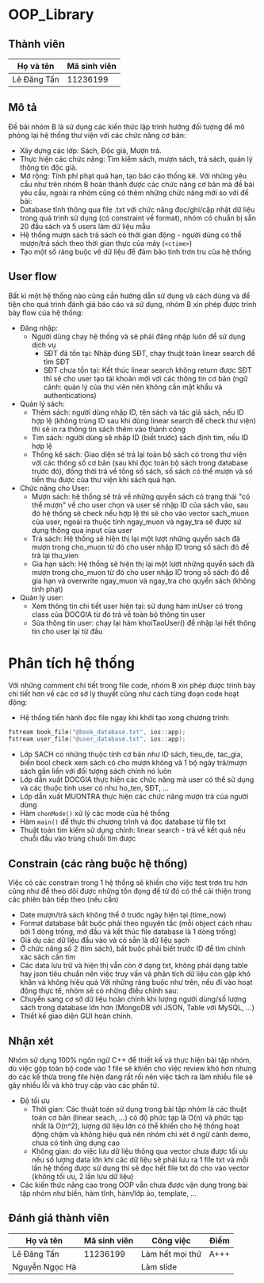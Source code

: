 # OOP_Library
## Thành viên

| Họ và tên   | Mã sinh viên |
| ----------- | ------------ |
| Lê Đăng Tấn | 11236199     |

## Mô tả
Đề bài nhóm B là sử dụng các kiến thức lập trình hướng đối tượng để mô phỏng lại hệ thống thư viện với các chức năng cơ bản:
- Xây dựng các lớp: Sách, Độc giả, Mượn trả.
- Thực hiện các chức năng: Tìm kiếm sách, mượn sách, trả sách, quản lý thông tin độc giả.
- Mở rộng: Tính phí phạt quá hạn, tạo báo cáo thống kê.
Với những yêu cầu như trên nhóm B hoàn thành được các chức năng cơ bản mà đề bài yêu cầu, ngoài ra nhóm cũng có thêm những chức năng mới so với đề bài:
- Database tĩnh thông qua file .txt với chức năng đọc/ghi/cập nhật dữ liệu trong quá trình sử dụng (có constraint về format), nhóm có chuẩn bị sẵn 20 đầu sách và 5 users làm dữ liệu mẫu
- Hệ thống mượn sách trả sách có thời gian động - người dùng có thể mượn/trả sách theo thời gian thực của máy (`<ctime>`)
- Tạo một số ràng buộc về dữ liệu để đảm bảo tính trơn tru của hệ thống
## User flow
Bất kì một hệ thống nào cũng cần hướng dẫn sử dụng và cách dùng và để tiện cho quá trình đánh giá báo cáo và sử dụng, nhóm B xin phép được trình bày flow của hệ thống:
- Đăng nhập:
	- Người dùng chạy hệ thống và sẽ phải đăng nhập luôn để sử dụng dịch vụ
		- SĐT đã tồn tại: Nhập đúng SĐT, chạy thuật toán linear search để tìm SĐT
		- SĐT chưa tồn tại: Kết thúc linear search không return được SĐT thì sẽ cho user tạo tài khoản mới với các thông tin cơ bản (ngữ cảnh: quản lý của thư viên nên không cần mật khẩu và authentications)
- Quản lý sách:
	- Thêm sách: người dùng nhập ID, tên sách và tác giả sách, nếu ID hợp lệ (không trùng ID sau khi dùng linear search để check thư viện) thì sẽ in ra thông tin sách thêm vào thành công
	- Tìm sách: người dùng sẽ nhập ID (biết trước) sách định tìm, nếu ID hợp lệ 
	- Thống kê sách: Giao diện sẽ trả lại toàn bộ sách có trong thư viện với các thông số cơ bản (sau khi đọc toàn bộ sách trong database trước đó), đồng thời trả về tổng số sách, số sách có thể mượn và số tiền thu được của thư viện khi sách quá hạn.
- Chức năng cho User:
	- Mượn sách: hệ thống sẽ trả về những quyển sách có trạng thái "có thể mượn" về cho user chọn và user sẽ nhập ID của sách vào, sau đó hệ thống sẽ check nếu hợp lệ thì sẽ cho vào vector sach_muon của user, ngoài ra thuộc tính ngay_muon và ngay_tra sẽ được sử dụng thông qua input của user
	- Trả sách: Hệ thống sẽ hiện thị lại một lượt những quyển sách đã mượn trong cho_muon từ đó cho user nhập ID trong số sách đó để trả lại thu_vien
	- Gia hạn sách: Hệ thống sẽ hiện thị lại một lượt những quyển sách đã mượn trong cho_muon từ đó cho user nhập ID trong số sách đó để gia hạn và overwrite ngay_muon và ngay_tra cho quyển sách (không tính phạt)
- Quản lý user:
	- Xem thông tin chi tiết user hiện tại: sử dụng hàm inUser có trong class của DOCGIA từ đó trả về toàn bộ thông tin user
	- Sửa thông tin user: chạy lại hàm khoiTaoUser() để nhập lại hết thông tin cho user lại từ đầu
# Phân tích hệ thống
Với những comment chi tiết trong file code, nhóm B xin phép được trình bày chi tiết hơn về các cơ sở lý thuyết cũng như cách từng đoạn code hoạt động:
- Hệ thống tiến hành đọc file ngay khi khởi tạo xong chương trình:
```cpp
fstream book_file("@book_database.txt", ios::app); 
fstream user_file("@user_database.txt", ios::app); 
```
- Lớp SACH có những thuộc tính cơ bản như ID sách, tieu_de, tac_gia, biến bool check xem sách có cho mượn không và 1 bộ ngày trả/mượn sách gắn liền với đối tượng sách chính nó luôn
- Lớp dẫn xuất DOCGIA thực hiện các chức năng mà user có thể sử dụng và các thuộc tính user có như ho_ten, SĐT, ...
- Lớp dẫn xuất MUONTRA thực hiện các chức năng mượn trả của người dùng
- Hàm `chonMode()` xử lý các mode của hệ thống
- Hàm `main()` để thực thi chương trình và đọc database từ file txt
- Thuật toán tìm kiếm sử dụng chính: linear search - trả về kết quả nếu chuỗi đầu vào trùng chuỗi tìm được
## Constrain (các ràng buộc hệ thống)
Việc có các constrain trong 1 hệ thống sẽ khiến cho việc test trơn tru hơn cũng như để theo dõi được những tồn đọng để từ đó có thể cải thiện trong các phiên bản tiếp theo (nếu cần)
- Date mượn/trả sách không thể ở trước ngày hiện tại (time_now)
- Format database bắt buộc phải theo nguyên tắc (mỗi object cách nhau bởi 1 dòng trống, mở đầu và kết thúc file database là 1 dòng trống)
- Giả dụ các dữ liệu đầu vào và có sẵn là dữ liệu sạch
- Ở chức năng số 2 (tìm sách), bắt buộc phải biết trước ID để tìm chính xác sách cần tìm
- Các data lưu trữ và hiện thị vẫn còn ở dạng txt, không phải dạng table hay json tiêu chuẩn nên việc truy vấn và phân tích dữ liệu còn gặp khó khăn và không hiệu quả
Với những ràng buộc như trên, nếu đi vào hoạt động thực tế, nhóm sẽ có những điều chỉnh sau:
- Chuyển sang cơ sở dữ liệu hoàn chỉnh khi lượng người dùng/số lượng sách trong database lớn hơn (MongoDB với JSON, Table với MySQL, ...)
- Thiết kế giao diện GUI hoàn chỉnh.
## Nhận xét
Nhóm sử dụng 100% ngôn ngữ C++ để thiết kế và thực hiện bài tập nhóm, dù việc gộp toàn bộ code vào 1 file sẽ khiến cho việc review khó hơn nhưng do các kế thừa trong file hiện đang rất rối nên việc tách ra làm nhiều file sẽ gây nhiều lỗi và khó truy cập vào các phần tử.
- Độ tối ưu
	- Thời gian: Các thuật toán sử dụng trong bài tập nhóm là các thuật toán cơ bản (linear seach, ...)  có độ phức tạp là O(n) và phức tạp nhất là O(n^2), lượng dữ liệu lớn có thể khiến cho hệ thống hoạt động chậm và không hiệu quả nên nhóm chỉ xét ở ngữ cảnh demo, chưa có tính ứng dụng cao
	- Không gian: do việc lưu dữ liệu thông qua vector chưa được tối ưu nếu số lượng data lớn khi các dữ liệu sẽ phải lưu ra 1 file txt và mỗi lần hệ thống được sử dụng thì sẽ đọc hết file txt đó cho vào vector (không tối ưu, 2 lần lưu dữ liệu)
- Các kiến thức nâng cao trong OOP vẫn chưa được vận dụng trong bài tập nhóm như biến, hàm tĩnh, hàm/lớp ảo, template, ...
## Đánh giá thành viên 

| Họ và tên      | Mã sinh viên | Công việc       | Điểm |
| -------------- | ------------ | --------------- | ---- |
| Lê Đăng Tấn    | 11236199     | Làm hết mọi thứ | A+++ |
| Nguyễn Ngọc Hà |              | Làm slide       |      |
 
